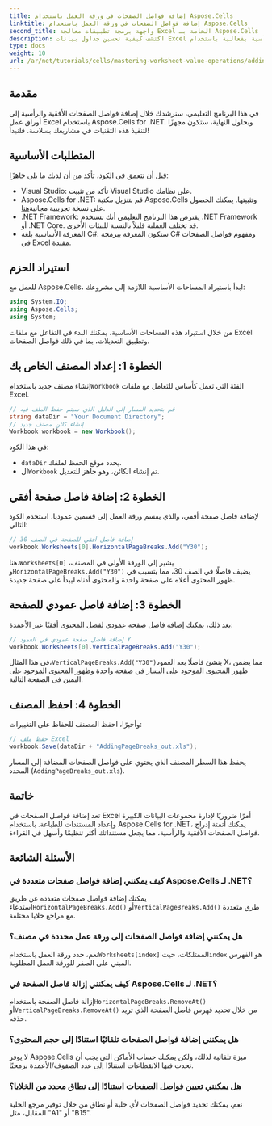 ```yaml
---
title: إضافة فواصل الصفحات في ورقة العمل باستخدام Aspose.Cells
linktitle: إضافة فواصل الصفحات في ورقة العمل باستخدام Aspose.Cells
second_title: واجهة برمجة تطبيقات معالجة Excel الخاصة بـ Aspose.Cells .NET
description: اكتشف كيفية تحسين جداول بيانات Excel الخاصة بك عن طريق إضافة فواصل الصفحات الأفقية والرأسية بفعالية باستخدام Aspose.Cells for .NET. يرشدك هذا الدليل الشامل خلال خطوات الإعداد والترميز اللازمة.
type: docs
weight: 10
url: /ar/net/tutorials/cells/mastering-worksheet-value-operations/adding-page-breaks/
---
```

## مقدمة

في هذا البرنامج التعليمي، سنرشدك خلال إضافة فواصل الصفحات الأفقية والرأسية إلى أوراق عمل Excel باستخدام Aspose.Cells for .NET. وبحلول النهاية، ستكون مجهزًا لتنفيذ هذه التقنيات في مشاريعك بسلاسة. فلنبدأ!

## المتطلبات الأساسية
قبل أن نتعمق في الكود، تأكد من أن لديك ما يلي جاهزًا:
- Visual Studio: تأكد من تثبيت Visual Studio على نظامك.
-  Aspose.Cells for .NET: قم بتنزيل مكتبة Aspose.Cells وتثبيتها. يمكنك الحصول على نسخة تجريبية مجانية[هنا](https://releases.aspose.com/cells/net/).
- .NET Framework: يفترض هذا البرنامج التعليمي أنك تستخدم .NET Framework أو .NET Core. قد تختلف العملية قليلاً بالنسبة للبيئات الأخرى.
- المعرفة الأساسية بلغة C#: ستكون المعرفة ببرمجة C# ومفهوم فواصل الصفحات في Excel مفيدة.

## استيراد الحزم
للعمل مع Aspose.Cells، ابدأ باستيراد المساحات الأساسية اللازمة إلى مشروعك:

```csharp
using System.IO;
using Aspose.Cells;
using System;
```

من خلال استيراد هذه المساحات الأساسية، يمكنك البدء في التفاعل مع ملفات Excel وتطبيق التعديلات، بما في ذلك فواصل الصفحات.

## الخطوة 1: إعداد المصنف الخاص بك
 إنشاء مصنف جديد باستخدام`Workbook` الفئة التي تعمل كأساس للتعامل مع ملفات Excel.

```csharp
// قم بتحديد المسار إلى الدليل الذي سيتم حفظ الملف فيه
string dataDir = "Your Document Directory";
// إنشاء كائن مصنف جديد
Workbook workbook = new Workbook();
```
في هذا الكود:
- `dataDir` يحدد موقع الحفظ لملفك.
-  ال`Workbook` تم إنشاء الكائن، وهو جاهز للتعديل.

## الخطوة 2: إضافة فاصل صفحة أفقي
لإضافة فاصل صفحة أفقي، والذي يقسم ورقة العمل إلى قسمين عموديا، استخدم الكود التالي:

```csharp
// إضافة فاصل أفقي للصفحة في الصف 30
workbook.Worksheets[0].HorizontalPageBreaks.Add("Y30");
```
 هنا،`Worksheets[0]` يشير إلى الورقة الأولى في المصنف، و`HorizontalPageBreaks.Add("Y30")` يضيف فاصلًا في الصف 30، مما يتسبب في ظهور المحتوى أعلاه على صفحة واحدة والمحتوى أدناه ليبدأ على صفحة جديدة.

## الخطوة 3: إضافة فاصل عمودي للصفحة
بعد ذلك، يمكنك إضافة فاصل صفحة عمودي لفصل المحتوى أفقيًا عبر الأعمدة:

```csharp
// إضافة فاصل صفحة عمودي في العمود Y
workbook.Worksheets[0].VerticalPageBreaks.Add("Y30");
```
 في هذا المثال،`VerticalPageBreaks.Add("Y30")`ينشئ فاصلًا بعد العمود X، مما يضمن ظهور المحتوى الموجود على اليسار في صفحة واحدة وظهور المحتوى الموجود على اليمين في الصفحة التالية.

## الخطوة 4: احفظ المصنف
وأخيرًا، احفظ المصنف للحفاظ على التغييرات:

```csharp
// حفظ ملف Excel
workbook.Save(dataDir + "AddingPageBreaks_out.xls");
```
يحفظ هذا السطر المصنف الذي يحتوي على فواصل الصفحات المضافة إلى المسار المحدد (`AddingPageBreaks_out.xls`).

## خاتمة
تعد إضافة فواصل الصفحات في Excel أمرًا ضروريًا لإدارة مجموعات البيانات الكبيرة وإعداد المستندات للطباعة. باستخدام Aspose.Cells for .NET، يمكنك أتمتة إدراج فواصل الصفحات الأفقية والرأسية، مما يجعل مستنداتك أكثر تنظيمًا وأسهل في القراءة.

## الأسئلة الشائعة

### كيف يمكنني إضافة فواصل صفحات متعددة في Aspose.Cells لـ .NET؟
 يمكنك إضافة فواصل صفحات متعددة عن طريق استدعاء`HorizontalPageBreaks.Add()` أو`VerticalPageBreaks.Add()` طرق متعددة مع مراجع خلايا مختلفة.

### هل يمكنني إضافة فواصل الصفحات إلى ورقة عمل محددة في مصنف؟
 نعم، حدد ورقة العمل باستخدام`Worksheets[index]` الممتلكات، حيث`index` هو الفهرس المبني على الصفر للورقة العمل المطلوبة.

### كيف يمكنني إزالة فاصل الصفحة في Aspose.Cells لـ .NET؟
إزالة فاصل الصفحة باستخدام`HorizontalPageBreaks.RemoveAt()` أو`VerticalPageBreaks.RemoveAt()` من خلال تحديد فهرس فاصل الصفحة الذي تريد حذفه.

### هل يمكنني إضافة فواصل الصفحات تلقائيًا استنادًا إلى حجم المحتوى؟
لا يوفر Aspose.Cells ميزة تلقائية لذلك، ولكن يمكنك حساب الأماكن التي يجب أن تحدث فيها الانقطاعات استنادًا إلى عدد الصفوف/الأعمدة برمجيًا.

### هل يمكنني تعيين فواصل الصفحات استنادًا إلى نطاق محدد من الخلايا؟
نعم، يمكنك تحديد فواصل الصفحات لأي خلية أو نطاق من خلال توفير مرجع الخلية المقابل، مثل "A1" أو "B15".